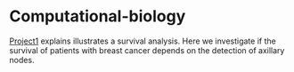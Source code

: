 # Computational-biology

[Project1](https://github.com/Seymour22/Computational-biology/blob/main/survival%20analysis%20for%20brest%20cancer.ipynb) explains illustrates a survival analysis. Here we investigate if the survival of patients with breast cancer depends on the detection of axillary nodes.

